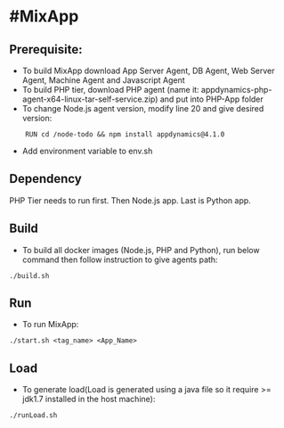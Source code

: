 #MixApp
==================

## Prerequisite:

- To build MixApp download App Server Agent, DB Agent, Web Server Agent, Machine Agent and Javascript Agent
- To build PHP tier, download PHP agent (name it: appdynamics-php-agent-x64-linux-tar-self-service.zip) and put into PHP-App folder
- To change Node.js agent version, modify line 20 and give desired version:
```
	RUN cd /node-todo && npm install appdynamics@4.1.0
```
- Add environment variable to env.sh

## Dependency

PHP Tier needs to run first. Then Node.js app. Last is Python app.

## Build

- To build all docker images (Node.js, PHP and Python), run below command then follow instruction to give agents path:
```
./build.sh
```

## Run

- To run MixApp:
```
./start.sh <tag_name> <App_Name>
```

## Load

- To generate load(Load is generated using a java file so it require >= jdk1.7 installed in the host machine):
```
./runLoad.sh
